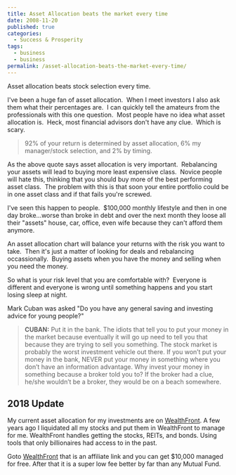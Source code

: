 ```yaml
---
title: Asset Allocation beats the market every time
date: 2008-11-20
published: true
categories:
  - Success & Prosperity
tags:
  - business
  - business
permalink: /asset-allocation-beats-the-market-every-time/
---
```

Asset allocation beats stock selection every time.

I've been a huge fan of asset allocation.  When I meet investors I also ask them what their percentages are.  I can quickly tell the amateurs from the professionals with this one question.  Most people have no idea what asset allocation is.  Heck, most financial advisors don't have any clue.  Which is scary.

> 92% of your return is determined by asset allocation, 6% my manager/stock selection, and 2% by timing.

As the above quote says asset allocation is very important.  Rebalancing your assets will lead to buying more least expensive class.  Novice people will hate this, thinking that you should buy more of the best performing asset class.  The problem with this is that soon your entire portfolio could be in one asset class and if that fails you're screwed.

I've seen this happen to people.  $100,000 monthly lifestyle and then in one day broke...worse than broke in debt and over the next month they loose all their "assets" house, car, office, even wife because they can't afford them anymore.

An asset allocation chart will balance your returns with the risk you want to take.  Then it's just a matter of looking for deals and rebalancing occassionally.  Buying assets when you have the money and selling when you need the money.

So what is your risk level that you are comfortable with?  Everyone is different and everyone is wrong until something happens and you start losing sleep at night.

Mark Cuban was asked "Do you have any general saving and investing advice for young people?"

> **CUBAN:** Put it in the bank. The idiots that tell you to put your money in the market because eventually it will go up need to tell you that because they are trying to sell you something. The stock market is probably the worst investment vehicle out there. If you won’t put your money in the bank, NEVER put your money in something where you don’t have an information advantage. Why invest your money in something because a broker told you to? If the broker had a clue, he/she wouldn’t be a broker, they would be on a beach somewhere.

## 2018 Update
My current asset allocation for my investments are on [WealthFront](http://wlth.fr/1SldB0I). A few years ago I liquidated all my stocks and put them in WealthFront to manage for me. WealthFront handles getting the stocks, REITs, and bonds. Using tools that only billionaires had access to in the past.

Goto [WealthFront](http://wlth.fr/1SldB0I) that is an affiliate link and you can get $10,000 managed for free. After that it is a super low fee better by far than any Mutual Fund.
